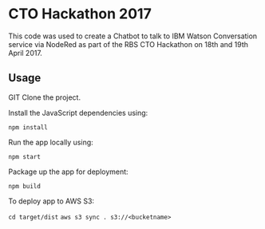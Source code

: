 # CTO Hackathon 2017

This code was used to create a Chatbot to talk to IBM Watson Conversation service via NodeRed as part of the RBS CTO Hackathon on 18th and 19th April 2017.

## Usage
GIT Clone the project.

Install the JavaScript dependencies using:

`npm install`

Run the app locally using:

`npm start`

Package up the app for deployment:

`npm build`

To deploy app to AWS S3:

`cd target/dist`
`aws s3 sync . s3://<bucketname> `
